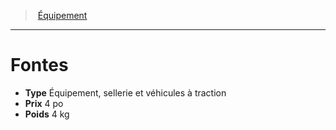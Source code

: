 ﻿---
!Equipment
Type: Équipement, sellerie et véhicules à traction
Price: 4 po
Weight: 4 kg
Id: equipment_hd.md#fontes
ParentLink: equipment_hd.md#Équipement
Name: Fontes
ParentName: Équipement
NameLevel: 1
Attributes: {}
---
> [Équipement](hd_equipment.md)

---

# Fontes

- **Type** Équipement, sellerie et véhicules à traction
- **Prix** 4 po
- **Poids** 4 kg

